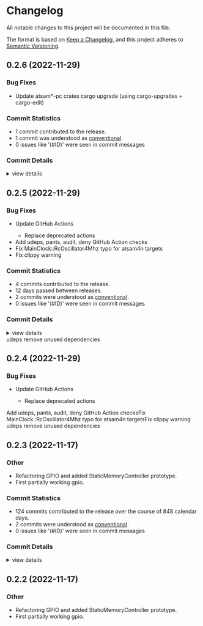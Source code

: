 # Changelog

All notable changes to this project will be documented in this file.

The format is based on [Keep a Changelog](https://keepachangelog.com/en/1.0.0/),
and this project adheres to [Semantic Versioning](https://semver.org/spec/v2.0.0.html).

## 0.2.6 (2022-11-29)

### Bug Fixes

 - <csr-id-44dfd271d858715f73c392b821f9d40fdd203f53/> Update atsam*-pc crates
   cargo upgrade (using cargo-upgrades + cargo-edit)

### Commit Statistics

<csr-read-only-do-not-edit/>

 - 1 commit contributed to the release.
 - 1 commit was understood as [conventional](https://www.conventionalcommits.org).
 - 0 issues like '(#ID)' were seen in commit messages

### Commit Details

<csr-read-only-do-not-edit/>

<details><summary>view details</summary>

 * **Uncategorized**
    - Update atsam*-pc crates ([`44dfd27`](https://github.com/atsam-rs/atsam4-hal/commit/44dfd271d858715f73c392b821f9d40fdd203f53))
</details>

## 0.2.5 (2022-11-29)

### Bug Fixes

<csr-id-0a29442da1e23c04fe945bf644efb8540619e091/>

 - <csr-id-79e79124fc1faf760e34c51b0e26ce57abde7048/> Update GitHub Actions
   - Replace deprecated actions
- Add udeps, pants, audit, deny GitHub Action checks
- Fix MainClock::RcOscillator4Mhz typo for atsam4n targets
- Fix clippy warning

### Commit Statistics

<csr-read-only-do-not-edit/>

 - 4 commits contributed to the release.
 - 12 days passed between releases.
 - 2 commits were understood as [conventional](https://www.conventionalcommits.org).
 - 0 issues like '(#ID)' were seen in commit messages

### Commit Details

<csr-read-only-do-not-edit/>

<details><summary>view details</summary>

 * **Uncategorized**
    - Release atsam4-hal v0.2.5 ([`8e148a0`](https://github.com/atsam-rs/atsam4-hal/commit/8e148a0b7b63fcc8bd6e11cd1ee9e2fdafba490e))
    - Release atsam4-hal v0.2.4 ([`2983535`](https://github.com/atsam-rs/atsam4-hal/commit/29835358e67df28c0d4cd649e9303e812319853d))
    - Update GitHub Actions ([`79e7912`](https://github.com/atsam-rs/atsam4-hal/commit/79e79124fc1faf760e34c51b0e26ce57abde7048))
    - udeps remove unused dependencies ([`0a29442`](https://github.com/atsam-rs/atsam4-hal/commit/0a29442da1e23c04fe945bf644efb8540619e091))
</details>

<csr-unknown>
 udeps remove unused dependencies<csr-unknown/>

## 0.2.4 (2022-11-29)

### Bug Fixes

<csr-id-edbcf58d7c29b4157b030cecd7a3bbad2fb2ab49/>

 - <csr-id-fc3b210e07bb35cd4acfa1bc3667a19f8088cad6/> Update GitHub Actions
   - Replace deprecated actions

<csr-unknown>
Add udeps, pants, audit, deny GitHub Action checksFix MainClock::RcOscillator4Mhz typo for atsam4n targetsFix clippy warning<csr-unknown>
 udeps remove unused dependencies<csr-unknown/>
<csr-unknown/>

## 0.2.3 (2022-11-17)

<csr-id-3fc93f3b35c036146a910e5802f85b6df59882df/>
<csr-id-196a4a11fb71788650f295473a05eb0cf0242110/>

### Other

 - <csr-id-3fc93f3b35c036146a910e5802f85b6df59882df/> Refactoring GPIO and added StaticMemoryController prototype.
 - <csr-id-196a4a11fb71788650f295473a05eb0cf0242110/> First partially working gpio.

### Commit Statistics

<csr-read-only-do-not-edit/>

 - 124 commits contributed to the release over the course of 848 calendar days.
 - 2 commits were understood as [conventional](https://www.conventionalcommits.org).
 - 0 issues like '(#ID)' were seen in commit messages

### Commit Details

<csr-read-only-do-not-edit/>

<details><summary>view details</summary>

 * **Uncategorized**
    - Release atsam4-hal v0.2.3 ([`540f56f`](https://github.com/atsam-rs/atsam4-hal/commit/540f56fcfd6dc96b8b08111b94ce1e12eef7b6a5))
    - Release atsam4-hal v0.2.2 ([`4257688`](https://github.com/atsam-rs/atsam4-hal/commit/425768807b13243c7e19d907e8bb785b0a77641c))
    - Add generated CHANGELOG.md ([`cd5d187`](https://github.com/atsam-rs/atsam4-hal/commit/cd5d18788ab3a7332f8fc404a63d7e8b862b3ba4))
    - Allow conversion of clock without ownership change ([`414e063`](https://github.com/atsam-rs/atsam4-hal/commit/414e063119c8c4671b0661e8c6a5f2ca0bd3b120))
    - Increment to v0.2.2 ([`bafdf14`](https://github.com/atsam-rs/atsam4-hal/commit/bafdf14f49d4402207fe7ef93b57c4560da2bb35))
    - Small fixes and debugging for spi ([`dd27c96`](https://github.com/atsam-rs/atsam4-hal/commit/dd27c96e1b395fc05372ae1f2b4aa32b735a6795))
    - Update usb-device to 0.2.9 ([`a86785a`](https://github.com/atsam-rs/atsam4-hal/commit/a86785a681a50501f3d402bed4b1eef0fe8af221))
    - [TC] Fix clock enable for channels other than 0 ([`caae5ec`](https://github.com/atsam-rs/atsam4-hal/commit/caae5ec819f6db1bcd1a34d6b683fadc8ba11861))
    - Replace embedded-time with fugit ([`2b46f90`](https://github.com/atsam-rs/atsam4-hal/commit/2b46f90f90f0a3f50412f2e04966098a05cea251))
    - Fix udp documentation warnings ([`1ac0136`](https://github.com/atsam-rs/atsam4-hal/commit/1ac0136e9cdb11e5a28e0abfccf8b213c52fbc36))
    - Add crates.io badges to README.md ([`1ea26de`](https://github.com/atsam-rs/atsam4-hal/commit/1ea26de7b5d9a8c06431158251303a2f706b68e5))
    - Typo in usb-device ([`baf1cf5`](https://github.com/atsam-rs/atsam4-hal/commit/baf1cf59baa29ea89d54620394aec8f00f1e86f7))
    - Merge pull request #59 from haata/master ([`086f5ee`](https://github.com/atsam-rs/atsam4-hal/commit/086f5ee416249762e45be3b5811fdefea2767100))
    - Updating dependencies and adding DwtTimer ([`5ad6303`](https://github.com/atsam-rs/atsam4-hal/commit/5ad63036ac903fd5986cefc72712385b4bd61229))
    - USB 2.0 compliant remote wakeup ([`37de92b`](https://github.com/atsam-rs/atsam4-hal/commit/37de92badb2453eed2c08784c8d5e5b09beba232))
    - defmt debugging improvments ([`0f579e1`](https://github.com/atsam-rs/atsam4-hal/commit/0f579e19156d0b2af5a9097c819ff1a835316a29))
    - Add more defmt support for enums ([`c7e7b22`](https://github.com/atsam-rs/atsam4-hal/commit/c7e7b22f2992d79bd53166bc46ebbcfce9c1778a))
    - Replacing iap_function with C RAM functions ([`d3a8697`](https://github.com/atsam-rs/atsam4-hal/commit/d3a8697259940982ec58fc28a214c1709068e4ed))
    - Updating defmt to 0.3 ([`2847826`](https://github.com/atsam-rs/atsam4-hal/commit/284782616817af6fa4ffb8d0b920e5b078c812b4))
    - Adding SPI Master support ([`6234d32`](https://github.com/atsam-rs/atsam4-hal/commit/6234d32faf1cf052272645f70cc9c9531287fed2))
    - Clippy fix ([`109262d`](https://github.com/atsam-rs/atsam4-hal/commit/109262d0f9052ba95dd1949fe236c374e6c403cd))
    - Adding support for embedded_hal IoPin trait ([`e46fba9`](https://github.com/atsam-rs/atsam4-hal/commit/e46fba914a9585e2dd9fc8c5a02a675f072af94e))
    - Updating to -pac 0.2.0 ([`b660da8`](https://github.com/atsam-rs/atsam4-hal/commit/b660da8c4cf123d3db47f992a7ff7d02fb6239cb))
    - EFC/EEFC support ([`ef0512b`](https://github.com/atsam-rs/atsam4-hal/commit/ef0512b228a4c5a7d240e5fd92d270b07d8e57ec))
    - Fixing UDP atsam4s PLLB clock ([`4d703c7`](https://github.com/atsam-rs/atsam4-hal/commit/4d703c77d48a0b8c59c243f3e25860f1b77c86c0))
    - Adding read_paused PDC trait function ([`2d5fb9d`](https://github.com/atsam-rs/atsam4-hal/commit/2d5fb9d03aa17299e1ad45572e5879e15f509813))
    - Adds support for TC (Timer/Channel Module) ([`e7a1fad`](https://github.com/atsam-rs/atsam4-hal/commit/e7a1fade002213d895ee002491ca1f99ec49886d))
    - Adding support for downgrading to generic gpio pins ([`ea4a384`](https://github.com/atsam-rs/atsam4-hal/commit/ea4a38495adcfb9ecf04ae59cd2db5ce147825df))
    - ADC Support for ATSAM4S ([`99b29d8`](https://github.com/atsam-rs/atsam4-hal/commit/99b29d82ee4c60f2a419cd6828a790307fe8b082))
    - Adding support for ExtFn gpio pins ([`1dad649`](https://github.com/atsam-rs/atsam4-hal/commit/1dad649cfea139814dabaa85f9f04c36ae57df16))
    - Adds support for USB remote wakeup ([`cc26f05`](https://github.com/atsam-rs/atsam4-hal/commit/cc26f05112b6051a8d93c3a2eda50c0468a7065e))
    - Update Cargo.toml ([`5219311`](https://github.com/atsam-rs/atsam4-hal/commit/521931177c743bdfb9bc6ddc3ffc7b24e571b71a))
    - Fixing atsam4n GitHub Actions ([`f21b37a`](https://github.com/atsam-rs/atsam4-hal/commit/f21b37acf774e449059799b61a6bbaaf01968996))
    - USB (UDP) Support for atsam4s and atsam4e ([`080a10a`](https://github.com/atsam-rs/atsam4-hal/commit/080a10a17faa2a1bdbd41aad2c078ec9e3bcebde))
    - Adding System Function control to I/O pins ([`10632f6`](https://github.com/atsam-rs/atsam4-hal/commit/10632f6a82f03b990b873266cdf086fd5bfe8ce5))
    - Update README.md ([`6bae12b`](https://github.com/atsam-rs/atsam4-hal/commit/6bae12b9b23780ee75539e17a1485dfaa957b4ef))
    - Fixing InputPin and RTT ([`b9b88cf`](https://github.com/atsam-rs/atsam4-hal/commit/b9b88cffa068070a39a27f464a5d7d47acc6c40e))
    - Change to expose embedded_time to clients. ([`cdd4c3c`](https://github.com/atsam-rs/atsam4-hal/commit/cdd4c3ce3fed415a9dd200494f674b6bf54089a9))
    - RustFmt fixes. ([`ede7c82`](https://github.com/atsam-rs/atsam4-hal/commit/ede7c8262b3da4a434caa3480cbfa657482ba095))
    - Disable usage of the 4Mhz RC Oscillator with the PLL since it's not supported on the SAM4N. ([`8773c16`](https://github.com/atsam-rs/atsam4-hal/commit/8773c16b177fe82834693ac06491f9817282f774))
    - More clock updates. ([`d673f15`](https://github.com/atsam-rs/atsam4-hal/commit/d673f1546197fe2afa3e3f14ab7b24f8af0b6b58))
    - Clock updates ([`6579746`](https://github.com/atsam-rs/atsam4-hal/commit/65797468ee73e7deaf09f65602c200609022a25c))
    - Rustfmt fixes ([`03273d4`](https://github.com/atsam-rs/atsam4-hal/commit/03273d4ddf1b60cfea33314217608bf7a2940a88))
    - ATSAM4N support ([`ca19889`](https://github.com/atsam-rs/atsam4-hal/commit/ca19889f1cca8901112b9e99f5d03313ad6fd163))
    - Update Cargo.toml ([`3adfe68`](https://github.com/atsam-rs/atsam4-hal/commit/3adfe6810a7317d53a65ab512b512faf8d278dd9))
    - Added missing AtSam4s2 and AtSam4s4 model identifiers. ([`35f7607`](https://github.com/atsam-rs/atsam4-hal/commit/35f7607e23e683e8a19abfdd1b0dfe3e3fd95c34))
    - Removed get_ from getter methods to be more idiomatic. ([`ee344f5`](https://github.com/atsam-rs/atsam4-hal/commit/ee344f50d3f76c47b9b77786e1256913ffc714cc))
    - Small cleanup: * Fixed comment spelling * Fixed TODO in watchdog for SAM4E ([`6fbe0d0`](https://github.com/atsam-rs/atsam4-hal/commit/6fbe0d0056e2c90b0ac0e3d24fa69187efce40c3))
    - Whitespace cleanup ([`9d4c2a1`](https://github.com/atsam-rs/atsam4-hal/commit/9d4c2a1f46e522ef8627677c9585e4fe818f7e5a))
    - Made ChipId structure invariant. ([`e35841e`](https://github.com/atsam-rs/atsam4-hal/commit/e35841eec30cfb1ab8cbcf244593e0ca2a86acc3))
    - Modified decoder to determine chip family and model directly from the register values. ([`aa43ffb`](https://github.com/atsam-rs/atsam4-hal/commit/aa43ffb3de0bba810fd24316c94433b4e5c5d873))
    - Bumped version. ([`68aea8d`](https://github.com/atsam-rs/atsam4-hal/commit/68aea8dc3cbe8c0fba93b113abd9dee5a5294954))
    - Added missing SAM4SD variants to the architecture decoder. ([`302679d`](https://github.com/atsam-rs/atsam4-hal/commit/302679d7e24c13b998339634dbd686f1811c25d6))
    - Removed unused txbufdescblock.rs ([`3271da8`](https://github.com/atsam-rs/atsam4-hal/commit/3271da8396a9558d2d1526ef688a9bee2f28fb3c))
    - Removed unused ci directory ([`da7e6b6`](https://github.com/atsam-rs/atsam4-hal/commit/da7e6b6f9639a90ef2dd9ced5300222c4ef5fc94))
    - Adding cargo doc check to GitHub CI ([`50a6dab`](https://github.com/atsam-rs/atsam4-hal/commit/50a6dab2cb569b9e9993451e589344f45aaf9a27))
    - Update Cargo.toml ([`d510481`](https://github.com/atsam-rs/atsam4-hal/commit/d510481509b57478bac037a39933208c517e58bb))
    - Cargo fmt fixes. ([`aa3e326`](https://github.com/atsam-rs/atsam4-hal/commit/aa3e3261b8e6862dd6961f5a34c4fe7e693ad77d))
    - Added support for CHIPID ([`c76e1c6`](https://github.com/atsam-rs/atsam4-hal/commit/c76e1c676cb4f6655c879d0d69c26f3866fabd36))
    - Adding support for RTT (Real-time Timer) ([`811cd4d`](https://github.com/atsam-rs/atsam4-hal/commit/811cd4d5a74dea297c306d3bb4eedc8354ee4a3c))
    - Replaced local time.rs with the embedded-time crate. ([`efbdb79`](https://github.com/atsam-rs/atsam4-hal/commit/efbdb795a004c2f5cbcaf07f2e66485a3095e834))
    - Update README.md ([`323abd1`](https://github.com/atsam-rs/atsam4-hal/commit/323abd1fd529676e0c6a365bd650471b249fa818))
    - * Removed travisci integration. ([`92d703c`](https://github.com/atsam-rs/atsam4-hal/commit/92d703c6a206470db689c2cc6588607715d43887))
    - Add missing features in lib.rs for new pacs ([`47cfa5a`](https://github.com/atsam-rs/atsam4-hal/commit/47cfa5ae092460ab736f7c5dfe77118551482bac))
    - Adding atsam4e_c and atsam4e_e feature flags ([`d0da322`](https://github.com/atsam-rs/atsam4-hal/commit/d0da3228a90fe2154894a8f3b6e023f44f6ec9d6))
    - Updating to new pacs and including all atsam4e and atsam4s in CI ([`9b01fd3`](https://github.com/atsam-rs/atsam4-hal/commit/9b01fd314ffbb770a10ae78388c1f140cb8e1087))
    - Update Cargo.toml ([`f2ccb00`](https://github.com/atsam-rs/atsam4-hal/commit/f2ccb00c199bc700d0e33cfee9df421478e70831))
    - Updated formatting. ([`e5b29c6`](https://github.com/atsam-rs/atsam4-hal/commit/e5b29c6e64b80eacd0a56789d3f94e60d34f1ce5))
    - Added pub use on embedded_hal::watchdog traits so clients can use enable/disable on watchdog without having to use the embedded_hal. ([`fffc23c`](https://github.com/atsam-rs/atsam4-hal/commit/fffc23c3bd8328604295563a45361fa6cb3d162c))
    - Removed incomplete ethernet controller source.   Will re-add when completed and stable. ([`b3e56d7`](https://github.com/atsam-rs/atsam4-hal/commit/b3e56d7af820dd89e62e82f8de153f7197e9b7aa))
    - Merge branch 'master' of github.com:atsam4-rs/atsam4-hal ([`18e2d34`](https://github.com/atsam-rs/atsam4-hal/commit/18e2d34cd43e641e517d279954887cd89c0de429))
    - Moved eui48 (macaddress) support local. ([`ffbf52b`](https://github.com/atsam-rs/atsam4-hal/commit/ffbf52b1dcc886005d5956ae7c81459d2ba41d4d))
    - Small spelling fix ([`5f1bef6`](https://github.com/atsam-rs/atsam4-hal/commit/5f1bef61ebcaddea9bdc2caf3bdd668d2ed1b00b))
    - Adding feature flag for USB clock ([`32df4a3`](https://github.com/atsam-rs/atsam4-hal/commit/32df4a3a97aec8fd77ef4e33d73cb11633ad0436))
    - Clippy fix ([`10dd1b6`](https://github.com/atsam-rs/atsam4-hal/commit/10dd1b614e9153490ee1d542c4d2f9e7278ab888))
    - Changing ClockController to handle Main, Master and Slow Clocks ([`05c3ed5`](https://github.com/atsam-rs/atsam4-hal/commit/05c3ed5e493f9280af953507ab720639f5829a0b))
    - 12 MHz crystal oscillator support ([`0a27cb8`](https://github.com/atsam-rs/atsam4-hal/commit/0a27cb822f278aad35206647c82aacc11fddb7a9))
    - Updated version to 0.1.6 ([`00c554d`](https://github.com/atsam-rs/atsam4-hal/commit/00c554dc75199b165deafa54d854c93ae6e29c56))
    - Bumped atsam4e16e-pac to version 0.1.4 ([`1c63974`](https://github.com/atsam-rs/atsam4-hal/commit/1c63974988a1632dbfa8b48078f9e4e8b75ba416))
    - Adding atsam4s4b and atsam4s8b ([`a137ecf`](https://github.com/atsam-rs/atsam4-hal/commit/a137ecf88a08308b9b9b022456b6c51dafd3657c))
    - Adding badge for Docs.rs link ([`f9934b7`](https://github.com/atsam-rs/atsam4-hal/commit/f9934b72600b717bb8126a84c702214e36190217))
    - Added change to allow clippy::upper_case_acronyms.   Since the PACs generate these (and macros exist that consume those types exist), they're being allowed. ([`f246a9d`](https://github.com/atsam-rs/atsam4-hal/commit/f246a9d10d7f93edeb3d3a92359ca3d837d50001))
    - Adding GitHub Actions ([`f97465b`](https://github.com/atsam-rs/atsam4-hal/commit/f97465bdfc7ebd5ac9188714cf467ed5406ef953))
    - Fixing clippy warnings ([`b7a7137`](https://github.com/atsam-rs/atsam4-hal/commit/b7a71374a13a7fe09984da56954e0d8cc09f3eda))
    - cargo fmt ([`338fd0f`](https://github.com/atsam-rs/atsam4-hal/commit/338fd0f1f60f2dc300960c70884f628b400aa8c8))
    - Modified location of eui48 dependency ([`b389520`](https://github.com/atsam-rs/atsam4-hal/commit/b3895205a917ed4ff8fa8df1951eb2a473f6d990))
    - Unstable ethernet controller driver.   Changes for satisfy clippy. ([`cebdd89`](https://github.com/atsam-rs/atsam4-hal/commit/cebdd89c34bf7068f6814bd7fcf83487f41c9763))
    - Version 0.1.5 ([`0696afc`](https://github.com/atsam-rs/atsam4-hal/commit/0696afc951c1e40f30e784a9be9ec92cf288332a))
    - Added support for lazy_static.  Modified clock code to add PIOE for SAM4E. ([`175be15`](https://github.com/atsam-rs/atsam4-hal/commit/175be150c90cc13be8029b10ec8edb69c23146ec))
    - Updated Travis token ([`6296ae0`](https://github.com/atsam-rs/atsam4-hal/commit/6296ae0093f542c232fc021ebbe9e90283cf4c6f))
    - Added slack notifcation to travis.yml. ([`9a449b5`](https://github.com/atsam-rs/atsam4-hal/commit/9a449b5879389ef6f186d84de690c63d525f9e49))
    - Cleanup inside lib.rs. ([`3a92b68`](https://github.com/atsam-rs/atsam4-hal/commit/3a92b681ff8f041ed21c75fcee0e9f730caebe8f))
    - Added disable watchdog timer feature. ([`317cfe0`](https://github.com/atsam-rs/atsam4-hal/commit/317cfe0925e815072040f96e02f8215074766acd))
    - Added pre_init() code to set up system clocks before main() is called. ([`bdd51a9`](https://github.com/atsam-rs/atsam4-hal/commit/bdd51a9c2e9a86d37f08861a8ac53a34196021fb))
    - Bumped crate version to 0.1.2. ([`917cc79`](https://github.com/atsam-rs/atsam4-hal/commit/917cc792ff8d34aa1b9d881fc8e92af04d079f16))
    - Added Serial Port support (UART0, UART1 only) ([`e33f18c`](https://github.com/atsam-rs/atsam4-hal/commit/e33f18c2f3d8715741d52ffa611907b3c16a4ea2))
    - Skeleton serial support ([`c201199`](https://github.com/atsam-rs/atsam4-hal/commit/c201199b3ac797c110ec9c49e292b6759544dc1e))
    - Bump crate version to 0.1.1 ([`1ddfedf`](https://github.com/atsam-rs/atsam4-hal/commit/1ddfedfc7afbf3c067c7a94da3ff79398b486975))
    - Updated default feature handling. ([`a4fe7ab`](https://github.com/atsam-rs/atsam4-hal/commit/a4fe7abac2113699d8d75097a2d9b3d48f9ece65))
    - Updated travis to properly set features on build targets. ([`a9054bf`](https://github.com/atsam-rs/atsam4-hal/commit/a9054bfd5dd8e785a2d19673711b36aa4cbeafdd))
    - Removed path specifiers in Cargo.toml for PAC dependencies. ([`af4a607`](https://github.com/atsam-rs/atsam4-hal/commit/af4a6070aa3a5c8b4eee4a2d0da7c2ec0901957b))
    - Fixed too many keywords error on publish. ([`393e36e`](https://github.com/atsam-rs/atsam4-hal/commit/393e36e5b3d638588368f6d2231c6e4a8ff14e44))
    - Updated Cargo.toml to point to local versions of PAC along with version number on crates.io ([`963014d`](https://github.com/atsam-rs/atsam4-hal/commit/963014dc0efef2048db709ad74eb56a77d6f065a))
    - Updated readme to point to correct travis URL for build status. ([`5dbea1a`](https://github.com/atsam-rs/atsam4-hal/commit/5dbea1abfd3d9944052ad126d5c329550147731e))
    - Updated atsam4sd32c crate version to 0.1.1. ([`5b54967`](https://github.com/atsam-rs/atsam4-hal/commit/5b54967484d6a8bd9a2a072bb023464d5daddc68))
    - Travis fixes. ([`d2ad710`](https://github.com/atsam-rs/atsam4-hal/commit/d2ad7106ee5cc731aeb9eef736862a4838ee97cc))
    - TravisCI Support: Updated Cargo.toml with default feature.   Added default target type. ([`cd789ac`](https://github.com/atsam-rs/atsam4-hal/commit/cd789acb793ca3203be35ed97b3e33cc058a8bb6))
    - Added travisci support ([`cd68161`](https://github.com/atsam-rs/atsam4-hal/commit/cd68161e48fb35a1467909e83ae8da6740b60946))
    - Merged in changes for SAM4S ([`bbbbcd9`](https://github.com/atsam-rs/atsam4-hal/commit/bbbbcd9a58d6e3ebd87d07e2f0cf4648017293a4))
    - Working StaticMemoryController driver. ([`631db10`](https://github.com/atsam-rs/atsam4-hal/commit/631db10da841081d0060dc0f9984633faa7e5a3d))
    - Refactoring GPIO and added StaticMemoryController prototype. ([`3fc93f3`](https://github.com/atsam-rs/atsam4-hal/commit/3fc93f3b35c036146a910e5802f85b6df59882df))
    - Added define_pins! macro similar in purpose to how it works in the atsamd create. ([`0d199f3`](https://github.com/atsam-rs/atsam4-hal/commit/0d199f3f91c148862e3b3dd4986aeb2c3dd21b75))
    - New merged GPIO implementation. ([`44e8af5`](https://github.com/atsam-rs/atsam4-hal/commit/44e8af527de983d3a2164f8520f8dd21e472f75d))
    - First partially working gpio. ([`196a4a1`](https://github.com/atsam-rs/atsam4-hal/commit/196a4a11fb71788650f295473a05eb0cf0242110))
    - WIP ([`c014589`](https://github.com/atsam-rs/atsam4-hal/commit/c014589e05673708bc4dc83805f85ee6cd4a7021))
    - Updated GPIO based on embedded-hal. ([`54cb90d`](https://github.com/atsam-rs/atsam4-hal/commit/54cb90dd958e067d238844d672ad067b6885a54f))
    - WIP - Removed board specific code to board crate. ([`5fb7702`](https://github.com/atsam-rs/atsam4-hal/commit/5fb77025f98d3d28df789200ca1fc86503cef11f))
    - Updated with first working simply app on SAM4E_Xplained_pro ([`0d184b7`](https://github.com/atsam-rs/atsam4-hal/commit/0d184b7197ef276eb8a51437316d528a04a02fb5))
    - WIP ([`1cd21cf`](https://github.com/atsam-rs/atsam4-hal/commit/1cd21cf96043a5a34f956587ed2651eb4da86937))
    - Updates (not building) ([`a82908b`](https://github.com/atsam-rs/atsam4-hal/commit/a82908b35e9f106852ebab8a452e6874f2f2a2ff))
    - WIP ([`082c8b5`](https://github.com/atsam-rs/atsam4-hal/commit/082c8b54354484c3a51657f6d4a9f51ba17d0651))
    - WIP ([`946ef5d`](https://github.com/atsam-rs/atsam4-hal/commit/946ef5d67ed356ffc708ddf55d47327906583245))
    - WIP ([`92aca1a`](https://github.com/atsam-rs/atsam4-hal/commit/92aca1a6282e58e183b0a9bbfeb7d675780e8fa2))
    - Initial skeleton checkin.  No working code yet. ([`9d5ec8d`](https://github.com/atsam-rs/atsam4-hal/commit/9d5ec8dcd0b1f17b8f860299aa84d835f520a9b3))
</details>

## 0.2.2 (2022-11-17)

<csr-id-3fc93f3b35c036146a910e5802f85b6df59882df/>
<csr-id-196a4a11fb71788650f295473a05eb0cf0242110/>

### Other

 - <csr-id-3fc93f3b35c036146a910e5802f85b6df59882df/> Refactoring GPIO and added StaticMemoryController prototype.
 - <csr-id-196a4a11fb71788650f295473a05eb0cf0242110/> First partially working gpio.

